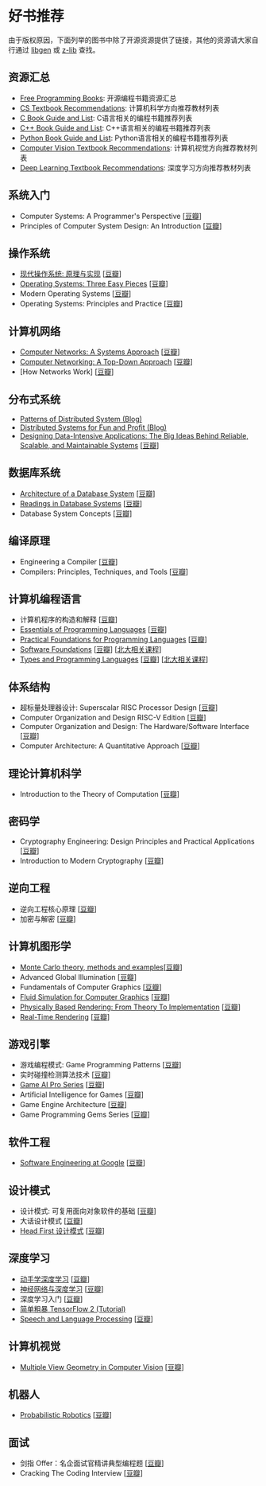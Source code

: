 # 好书推荐

<!-- 
    汇总类的书籍资源请放在 资源汇总 板块下

    书籍格式要求: 
        书籍名(优先英文原版，开源则附上链接，多版本则默认最新版) [豆瓣链接] [其他相关资源链接（如相关课程）]
    
    同板块下的顺序要求：
        先中文后英文，同种语言先开源后闭源，最后按从基础到深入或者字母序。
 -->

由于版权原因，下面列举的图书中除了开源资源提供了链接，其他的资源请大家自行通过 [libgen](http://libgen.is/) 或 [z-lib](https://z-lib.org/) 查找。

## 资源汇总

- [Free Programming Books](https://github.com/EbookFoundation/free-programming-books): 开源编程书籍资源汇总
- [CS Textbook Recommendations](https://4chan-science.fandom.com/wiki/Computer_Science_and_Engineering): 计算机科学方向推荐教材列表
- [C Book Guide and List](https://stackoverflow.com/questions/562303/the-definitive-c-book-guide-and-list): C语言相关的编程书籍推荐列表
- [C++ Book Guide and List](https://stackoverflow.com/questions/388242/the-definitive-c-book-guide-and-list): C++语言相关的编程书籍推荐列表
- [Python Book Guide and List](https://pythonbooks.org/): Python语言相关的编程书籍推荐列表
- [Computer Vision Textbook Recommendations](https://www.folio3.ai/blog/best-computer-vision-books/): 计算机视觉方向推荐教材列表
- [Deep Learning Textbook Recommendations](https://www.mostrecommendedbooks.com/lists/best-deep-learning-books): 深度学习方向推荐教材列表


## 系统入门

- Computer Systems: A Programmer's Perspective [[豆瓣](https://book.douban.com/subject/26912767/)]
- Principles of Computer System Design: An Introduction [[豆瓣](https://book.douban.com/subject/3707841/)]

## 操作系统

- [现代操作系统: 原理与实现](https://ipads.se.sjtu.edu.cn/mospi/) [[豆瓣](https://book.douban.com/subject/35208251/)]
- [Operating Systems: Three Easy Pieces](https://pages.cs.wisc.edu/~remzi/OSTEP/) [[豆瓣](https://book.douban.com/subject/19973015/)]
- Modern Operating Systems [[豆瓣](https://book.douban.com/subject/27096665/)]
- Operating Systems: Principles and Practice [[豆瓣](https://book.douban.com/subject/25984145/)]

## 计算机网络

- [Computer Networks: A Systems Approach](https://book.systemsapproach.org/foreword.html) [[豆瓣](https://book.douban.com/subject/26417896/)]
- [Computer Networking: A Top-Down Approach](https://www.ucg.ac.me/skladiste/blog_44233/objava_64433/fajlovi/Computer%20Networking%20_%20A%20Top%20Down%20Approach,%207th,%20converted.pdf) [[豆瓣](https://book.douban.com/subject/30280001/)]
- [How Networks Work] [[豆瓣](https://book.douban.com/subject/26941639/)]

## 分布式系统

- [Patterns of Distributed System (Blog)](https://github.com/dreamhead/patterns-of-distributed-systems)
- [Distributed Systems for Fun and Profit (Blog)](http://book.mixu.net/distsys/index.html)
- [Designing Data-Intensive Applications: The Big Ideas Behind Reliable, Scalable, and Maintainable Systems](https://github.com/Vonng/ddia) [[豆瓣](https://book.douban.com/subject/26197294/)]

## 数据库系统

- [Architecture of a Database System](https://dsf.berkeley.edu/papers/fntdb07-architecture.pdf) [[豆瓣](https://book.douban.com/subject/17665384/)]
- [Readings in Database Systems](http://www.redbook.io/) [[豆瓣](https://book.douban.com/subject/2256069/)]
- Database System Concepts [[豆瓣](https://book.douban.com/subject/10548379/)]

## 编译原理

- Engineering a Compiler [[豆瓣](https://book.douban.com/subject/5288601/)]
- Compilers: Principles, Techniques, and Tools [[豆瓣](https://book.douban.com/subject/1866231/)]

## 计算机编程语言

- 计算机程序的构造和解释 [[豆瓣](https://book.douban.com/subject/1148282/)]
- [Essentials of Programming Languages](https://eopl3.com/) [[豆瓣](https://book.douban.com/subject/3136252/)]
- [Practical Foundations for Programming Languages](https://www.cs.cmu.edu/~rwh/pfpl.html) [[豆瓣](https://book.douban.com/subject/26782198/)]
- [Software Foundations](https://softwarefoundations.cis.upenn.edu/) [[豆瓣](https://book.douban.com/subject/25712292/)] [[北大相关课程](https://xiongyingfei.github.io/SF/2021/)]
- [Types and Programming Languages](https://www.cis.upenn.edu/~bcpierce/tapl/) [[豆瓣](https://book.douban.com/subject/1761910/)] [[北大相关课程](https://xiongyingfei.github.io/DPPL/2021/main.htm)]

## 体系结构

- 超标量处理器设计: Superscalar RISC Processor Design [[豆瓣](https://book.douban.com/subject/26293546/)]
- Computer Organization and Design RISC-V Edition [[豆瓣](https://book.douban.com/subject/27103952/)]
- Computer Organization and Design: The Hardware/Software Interface [[豆瓣](https://book.douban.com/subject/26604008/)]
- Computer Architecture: A Quantitative Approach [[豆瓣](https://book.douban.com/subject/6795919/)]

## 理论计算机科学

- Introduction to the Theory of Computation [[豆瓣](https://book.douban.com/subject/1852515/)]

## 密码学

- Cryptography Engineering: Design Principles and Practical Applications [[豆瓣](https://book.douban.com/subject/26416592/)]
- Introduction to Modern Cryptography [[豆瓣](https://book.douban.com/subject/2678340/)]

## 逆向工程

- 逆向工程核心原理 [[豆瓣](https://book.douban.com/subject/25866389/)]
- 加密与解密 [[豆瓣](https://book.douban.com/subject/30288807/)]

## 计算机图形学

- [Monte Carlo theory, methods and examples](https://artowen.su.domains/mc/)[[豆瓣](https://book.douban.com/subject/6089923/)]
- Advanced Global Illumination [[豆瓣](https://book.douban.com/subject/2751153/)]
- Fundamentals of Computer Graphics [[豆瓣](https://book.douban.com/subject/26868819/)]
- [Fluid Simulation for Computer Graphics](http://wiki.cgt3d.cn/mediawiki/images/4/43/Fluid_Simulation_for_Computer_Graphics_Second_Edition.pdf) [[豆瓣](https://book.douban.com/subject/2584523/)]
- [Physically Based Rendering: From Theory To Implementation](https://research.quanfita.cn/files/Physically_Based_Rendering_Third_Edition.pdf) [[豆瓣](https://book.douban.com/subject/4306242/)]
- [Real-Time Rendering](https://research.quanfita.cn/files/Real-Time_Rendering_4th_Edition.pdf) [[豆瓣](https://book.douban.com/subject/30296179/)]

## 游戏引擎

- 游戏编程模式: Game Programming Patterns [[豆瓣](https://book.douban.com/subject/26880704/)]
- 实时碰撞检测算法技术 [[豆瓣](https://book.douban.com/subject/4861957/)]
- [Game AI Pro Series](http://www.gameaipro.com/) [[豆瓣](https://search.douban.com/book/subject_search?search_text=Game+AI+Pro&cat=1001)]
- Artificial Intelligence for Games [[豆瓣](https://book.douban.com/subject/3836472/)]
- Game Engine Architecture [[豆瓣](https://book.douban.com/subject/25815142/)]
- Game Programming Gems Series [[豆瓣](https://search.douban.com/book/subject_search?search_text=Game+Programming+Gems&cat=1001)]

## 软件工程

- [Software Engineering at Google](https://abseil.io/resources/swe-book) [[豆瓣](https://book.douban.com/subject/34875994/)]

## 设计模式

- 设计模式: 可复用面向对象软件的基础 [[豆瓣](https://book.douban.com/subject/1052241/)]
- 大话设计模式 [[豆瓣](https://book.douban.com/subject/2334288/)]
- [Head First 设计模式](https://awesome-programming-books.github.io/design-pattern/HeadFirst%E8%AE%BE%E8%AE%A1%E6%A8%A1%E5%BC%8F.pdf) [[豆瓣](https://book.douban.com/subject/2243615/)]

## 深度学习

- [动手学深度学习](https://zh.d2l.ai) [[豆瓣](https://book.douban.com/subject/33450010/)]
- [神经网络与深度学习](https://nndl.github.io/) [[豆瓣](https://book.douban.com/subject/35044046/)]
- 深度学习入门 [[豆瓣](https://book.douban.com/subject/30270959/)]
- [简单粗暴 TensorFlow 2 (Tutorial)](https://tf.wiki/)
- [Speech and Language Processing](https://web.stanford.edu/~jurafsky/slp3/) [[豆瓣](https://book.douban.com/subject/5373023/)]

## 计算机视觉

- [Multiple View Geometry in Computer Vision](https://github.com/DeepRobot2020/books/blob/master/Multiple%20View%20Geometry%20in%20Computer%20Vision%20(Second%20Edition).pdf)  [[豆瓣](https://book.douban.com/subject/1841346/)]
## 机器人

- [Probabilistic Robotics](https://docs.ufpr.br/~danielsantos/ProbabilisticRobotics.pdf) [[豆瓣](https://book.douban.com/subject/2861227/)]

## 面试

- 剑指 Offer：名企面试官精讲典型编程题 [[豆瓣](https://book.douban.com/subject/27008702/)]
- Cracking The Coding Interview [[豆瓣](https://book.douban.com/subject/10436668/)]
